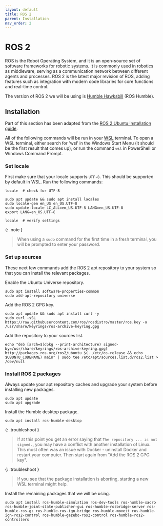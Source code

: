 ```yaml
---
layout: default
title: ROS 2
parent: Installation
nav_order: 2
---
```


# ROS 2

ROS is the Robot Operating System, and it is an open-source set of software frameworks for robotic systems. It is commonly used in robotics as middleware, serving as a communication network between different agents and processes. ROS 2 is the latest major revision of ROS, adding features such as integration with modern code libraries for core functions and real-time control.

The version of ROS 2 we will be using is [Humble Hawksbill] (ROS Humble).

## Installation

Part of this section has been adapted from the [ROS 2 Ubuntu installation guide].

All of the following commands will be run in your [WSL] terminal. To open a WSL terminal, either search for 'wsl' in the Windows Start Menu (it should be the first result that comes up), or run the command `wsl` in PowerShell or Windows Command Prompt.

### Set locale

First make sure that your locale supports `UTF-8`. This should be supported by default in WSL. Run the following commands:

```shell
locale  # check for UTF-8

sudo apt update && sudo apt install locales
sudo locale-gen en_US en_US.UTF-8
sudo update-locale LC_ALL=en_US.UTF-8 LANG=en_US.UTF-8
export LANG=en_US.UTF-8

locale  # verify settings
```

{: .note }
> When using a `sudo` command for the first time in a fresh terminal, you will be prompted to enter your password.

### Set up sources

These next few commands add the ROS 2 apt repository to your system so that you can install the relevant packages.

Enable the Ubuntu Universe repository.

```shell
sudo apt install software-properties-common
sudo add-apt-repository universe
```

Add the ROS 2 GPG key.

```shell
sudo apt update && sudo apt install curl -y
sudo curl -sSL https://raw.githubusercontent.com/ros/rosdistro/master/ros.key -o /usr/share/keyrings/ros-archive-keyring.gpg
```

Add the repository to your sources list.

```shell
echo "deb [arch=$(dpkg --print-architecture) signed-by=/usr/share/keyrings/ros-archive-keyring.gpg] http://packages.ros.org/ros2/ubuntu $(. /etc/os-release && echo $UBUNTU_CODENAME) main" | sudo tee /etc/apt/sources.list.d/ros2.list > /dev/null
```

### Install ROS 2 packages

Always update your apt repository caches and upgrade your system before installing new packages.

```shell
sudo apt update
sudo apt upgrade
```

Install the Humble desktop package.

```shell
sudo apt install ros-humble-desktop
```

{: .troubleshoot }
> If at this point you get an error saying that `The repository ... is not signed.`, you may have a conflict with another installation of Linux. This most often was an issue with Docker - uninstall Docker and restart your computer. Then start again from "Add the ROS 2 GPG key".

{: .troubleshoot }
> If you see that the package installation is aborting, starting a new WSL terminal might help.

Install the remaining packages that we will be using.

```shell
sudo apt install ros-humble-simulation ros-dev-tools ros-humble-xacro ros-humble-joint-state-publisher-gui ros-humble-rosbridge-server ros-humble-ros-gz ros-humble-ros-ign-bridge ros-humble-moveit ros-humble-ign-ros2-control ros-humble-gazebo-ros2-control ros-humble-ros2-controllers
```




[Humble Hawksbill]: https://docs.ros.org/en/humble/index.html#
[ROS 2 Ubuntu installation guide]: https://docs.ros.org/en/humble/Installation/Ubuntu-Install-Debians.html
[WSL]: wsl.html
